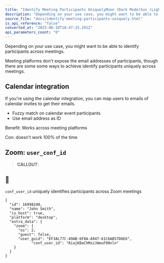 ```yaml
---
title: "Identify Meeting Participants UniquelyMoon (Dark Mode)Sun (Light Mode)"
description: "Depending on your use case, you might want to be able to identify participants across meetings. Meeting platforms don't expose the email addresses of participants, though there are some some ways to achieve identify participants uniquely across meetings. Calendar integration If you're using the cale..."
source_file: "docs/identify-meeting-participants-uniquely.html"
is_api_reference: "false"
converted_at: "2025-06-10T18:47:15.291Z"
api_parameters_count: "0"
---
```

Depending on your use case, you might want to be able to identify participants across meetings.

Meeting platforms don't expose the email addresses of participants, though there are some some ways to achieve identify participants uniquely across meetings.

## Calendar integration

[](#calendar-integration)

If you're using the calendar integration, you can map users to emails of calendar invites to get their emails.
- Fuzzy match on calendar event participants
- Use email address as ID

Benefit: Works across meeting platforms

Con: doesn't work 100% of the time

## Zoom: `user_conf_id`

[](#zoom-user_conf_id)

> **CALLOUT**:

## 📘

`conf_user_id` uniquely identifies participants across Zoom meetings

```
{
  "id": 16998240,
  "name": "John Smith",
  "is_host": true,
  "platform": "desktop",
  "extra_data": {
    "zoom": {
      "os": 2,
      "guest": false,
      "user_guid": "EF3AL77C-49AB-6F8A-A947-61C6AB57D6E6",
			"conf_user_id": "RiajKBaChMxzJAmuF90nln"
    }
  }
}

```
